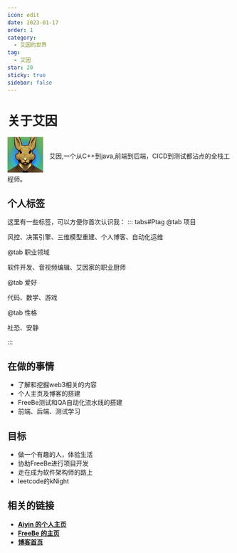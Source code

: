 ```yaml
---
icon: edit
date: 2023-01-17
order: 1
category:
  - 艾因的世界
tag:
  - 艾因
star: 20
sticky: true 
sidebar: false
---
```


# 关于艾因
<div>
<span style = "vertical-align:middle;">
<img src="/rabbitMan.jpg" width="80" height="80" />
</span>
<span class="intro" style = "vertical-align:middle; padding-left:10px;
word-break: break-all;">
艾因,一个从C++到java,前端到后端，CICD到测试都沾点的全栈工程师。
</span>
</div>

## 个人标签
这里有一些标签，可以方便你首次认识我：
::: tabs#Ptag
@tab 项目

风控、决策引擎、三维模型重建、个人博客、自动化运维

@tab 职业领域

软件开发、音视频编辑、艾因家的职业厨师

@tab 爱好

代码、数学、游戏

@tab 性格

社恐、安静

:::


## 在做的事情
+ 了解和挖掘web3相关的内容
+ 个人主页及博客的搭建
+ FreeBe测试和QA自动化流水线的搭建
+ 前端、后端、测试学习

## 目标
+ 做一个有趣的人，体验生活
+ 协助FreeBe进行项目开发
+ 走在成为软件架构师的路上
+ leetcode的kNight

## 相关的链接
+ [**Aiyin 的个人主页**](http://www.aiyin.xyz)
+ [**FreeBe 的主页**](http://www.free-be.xyz)
+ [**博客首页**](https://aiyin5.github.io/)
<style>

</style>
